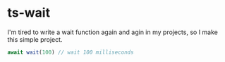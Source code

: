 # ts-wait

I'm tired to write a wait function again and agin in my projects, so I make this simple project.

  ```javascript
  await wait(100) // wait 100 milliseconds
  ```